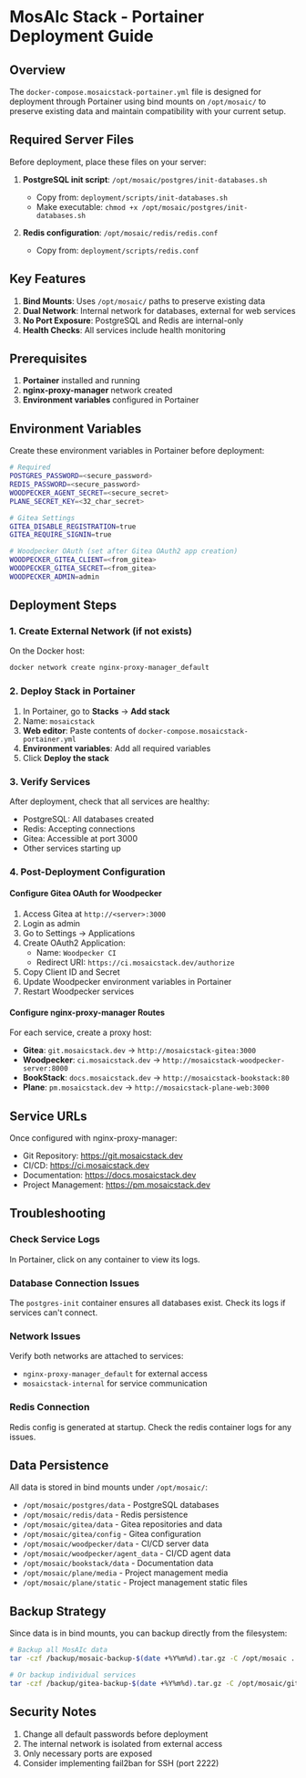 # MosAIc Stack - Portainer Deployment Guide

## Overview

The `docker-compose.mosaicstack-portainer.yml` file is designed for deployment through Portainer using bind mounts on `/opt/mosaic/` to preserve existing data and maintain compatibility with your current setup.

## Required Server Files

Before deployment, place these files on your server:

1. **PostgreSQL init script**: `/opt/mosaic/postgres/init-databases.sh`
   - Copy from: `deployment/scripts/init-databases.sh`
   - Make executable: `chmod +x /opt/mosaic/postgres/init-databases.sh`

2. **Redis configuration**: `/opt/mosaic/redis/redis.conf`
   - Copy from: `deployment/scripts/redis.conf`

## Key Features

1. **Bind Mounts**: Uses `/opt/mosaic/` paths to preserve existing data
2. **Dual Network**: Internal network for databases, external for web services
3. **No Port Exposure**: PostgreSQL and Redis are internal-only
4. **Health Checks**: All services include health monitoring

## Prerequisites

1. **Portainer** installed and running
2. **nginx-proxy-manager** network created
3. **Environment variables** configured in Portainer

## Environment Variables

Create these environment variables in Portainer before deployment:

```bash
# Required
POSTGRES_PASSWORD=<secure_password>
REDIS_PASSWORD=<secure_password>
WOODPECKER_AGENT_SECRET=<secure_secret>
PLANE_SECRET_KEY=<32_char_secret>

# Gitea Settings
GITEA_DISABLE_REGISTRATION=true
GITEA_REQUIRE_SIGNIN=true

# Woodpecker OAuth (set after Gitea OAuth2 app creation)
WOODPECKER_GITEA_CLIENT=<from_gitea>
WOODPECKER_GITEA_SECRET=<from_gitea>
WOODPECKER_ADMIN=admin
```

## Deployment Steps

### 1. Create External Network (if not exists)

On the Docker host:
```bash
docker network create nginx-proxy-manager_default
```

### 2. Deploy Stack in Portainer

1. In Portainer, go to **Stacks** → **Add stack**
2. Name: `mosaicstack`
3. **Web editor**: Paste contents of `docker-compose.mosaicstack-portainer.yml`
4. **Environment variables**: Add all required variables
5. Click **Deploy the stack**

### 3. Verify Services

After deployment, check that all services are healthy:
- PostgreSQL: All databases created
- Redis: Accepting connections
- Gitea: Accessible at port 3000
- Other services starting up

### 4. Post-Deployment Configuration

#### Configure Gitea OAuth for Woodpecker

1. Access Gitea at `http://<server>:3000`
2. Login as admin
3. Go to Settings → Applications
4. Create OAuth2 Application:
   - Name: `Woodpecker CI`
   - Redirect URI: `https://ci.mosaicstack.dev/authorize`
5. Copy Client ID and Secret
6. Update Woodpecker environment variables in Portainer
7. Restart Woodpecker services

#### Configure nginx-proxy-manager Routes

For each service, create a proxy host:

- **Gitea**: `git.mosaicstack.dev` → `http://mosaicstack-gitea:3000`
- **Woodpecker**: `ci.mosaicstack.dev` → `http://mosaicstack-woodpecker-server:8000`
- **BookStack**: `docs.mosaicstack.dev` → `http://mosaicstack-bookstack:80`
- **Plane**: `pm.mosaicstack.dev` → `http://mosaicstack-plane-web:3000`

## Service URLs

Once configured with nginx-proxy-manager:

- Git Repository: https://git.mosaicstack.dev
- CI/CD: https://ci.mosaicstack.dev
- Documentation: https://docs.mosaicstack.dev
- Project Management: https://pm.mosaicstack.dev

## Troubleshooting

### Check Service Logs
In Portainer, click on any container to view its logs.

### Database Connection Issues
The `postgres-init` container ensures all databases exist. Check its logs if services can't connect.

### Network Issues
Verify both networks are attached to services:
- `nginx-proxy-manager_default` for external access
- `mosaicstack-internal` for service communication

### Redis Connection
Redis config is generated at startup. Check the redis container logs for any issues.

## Data Persistence

All data is stored in bind mounts under `/opt/mosaic/`:
- `/opt/mosaic/postgres/data` - PostgreSQL databases
- `/opt/mosaic/redis/data` - Redis persistence
- `/opt/mosaic/gitea/data` - Gitea repositories and data
- `/opt/mosaic/gitea/config` - Gitea configuration
- `/opt/mosaic/woodpecker/data` - CI/CD server data
- `/opt/mosaic/woodpecker/agent_data` - CI/CD agent data
- `/opt/mosaic/bookstack/data` - Documentation data
- `/opt/mosaic/plane/media` - Project management media
- `/opt/mosaic/plane/static` - Project management static files

## Backup Strategy

Since data is in bind mounts, you can backup directly from the filesystem:
```bash
# Backup all MosAIc data
tar -czf /backup/mosaic-backup-$(date +%Y%m%d).tar.gz -C /opt/mosaic .

# Or backup individual services
tar -czf /backup/gitea-backup-$(date +%Y%m%d).tar.gz -C /opt/mosaic/gitea .
```

## Security Notes

1. Change all default passwords before deployment
2. The internal network is isolated from external access
3. Only necessary ports are exposed
4. Consider implementing fail2ban for SSH (port 2222)